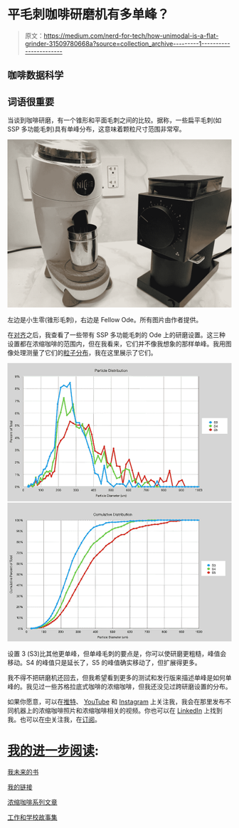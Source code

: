 # 平毛刺咖啡研磨机有多单峰？

> 原文：<https://medium.com/nerd-for-tech/how-unimodal-is-a-flat-grinder-31509780668a?source=collection_archive---------1----------------------->

## 咖啡数据科学

## 词语很重要

当谈到咖啡研磨，有一个锥形和平面毛刺之间的比较。据称，一些扁平毛刺(如 SSP 多功能毛刺)具有单峰分布，这意味着颗粒尺寸范围非常窄。

![](img/fc6c28c6bc081f751985f8253587a19b.png)

左边是小生零(锥形毛刺)，右边是 Fellow Ode。所有图片由作者提供。

在[对齐](https://towardsdatascience.com/aligning-flat-burrs-on-fellow-ode-2ab39a5264ea)之后，我查看了一些带有 SSP 多功能毛刺的 Ode 上的研磨设置。这三种设置都在浓缩咖啡的范围内，但在我看来，它们并不像我想象的那样单峰。我用图像处理测量了它们的[粒子分布](/nerd-for-tech/measuring-coffee-grind-distribution-d37a39ffc215)，我在这里展示了它们。

![](img/e94c2004f5837a3628b05068a2d01603.png)![](img/2eb6cc89195b57834cd29858642076c7.png)

设置 3 (S3)比其他更单峰，但单峰毛刺的要点是，你可以使研磨更粗糙，峰值会移动。S4 的峰值只是延长了，S5 的峰值确实移动了，但扩展得更多。

我不得不把研磨机还回去，但我希望看到更多的测试和发行版来描述单峰是如何单峰的。我见过一些苏格拉底式咖啡的浓缩咖啡，但我还没见过跨研磨设置的分布。

如果你愿意，可以在[推特](https://mobile.twitter.com/espressofun?source=post_page---------------------------)、 [YouTube](https://m.youtube.com/channel/UClgcmAtBMTmVVGANjtntXTw?source=post_page---------------------------) 和 [Instagram](https://www.instagram.com/espressofun/) 上关注我，我会在那里发布不同机器上的浓缩咖啡照片和浓缩咖啡相关的视频。你也可以在 [LinkedIn](https://www.linkedin.com/in/dr-robert-mckeon-aloe-01581595) 上找到我。也可以在[中](https://towardsdatascience.com/@rmckeon/follow)关注我，在[订阅](https://rmckeon.medium.com/subscribe)。

# [我的进一步阅读](https://rmckeon.medium.com/story-collection-splash-page-e15025710347):

[我未来的书](https://www.kickstarter.com/projects/espressofun/engineering-better-espresso-data-driven-coffee)

[我的链接](https://rmckeon.medium.com/my-links-5de9eb69c26b?source=your_stories_page----------------------------------------)

[浓缩咖啡系列文章](https://rmckeon.medium.com/a-collection-of-espresso-articles-de8a3abf9917?postPublishedType=repub)

[工作和学校故事集](https://rmckeon.medium.com/a-collection-of-work-and-school-stories-6b7ca5a58318?source=your_stories_page-------------------------------------)